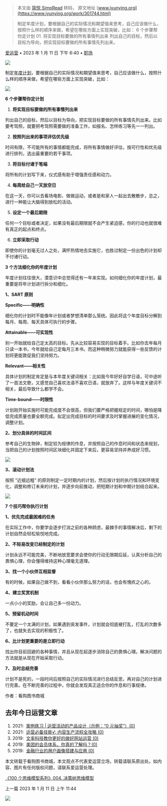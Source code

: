 > 本文由 [简悦 SimpRead](http://ksria.com/simpread/) 转码， 原文地址 [www.iyunying.org](https://www.iyunying.org/work/301744.html)

> 制定年度计划，要根据自己的实际情况和期望值来思考，自己应该做什么，按照什么样的顺序来做，希望在哪些方面上实现突破，比如： 6 个步骤帮你定计划 01. 将实现目标要做的所有事情列出来 列出自己的目标，然后以目标为导向，把实现目标要做的所有事情先列出来。

[爱运营](https://www.iyunying.org/geren/adminmaster) • 2023 年 1 月 11 日 下午 6:40 • [职场](https://www.iyunying.org/work)

[![](https://www.iyunying.org/wp-content/uploads/2022/10/800_60.png)](https://api.kuaidi100.com/home?utm_source=aiyuny)

制定[年度计划](https://www.iyunying.org/tags/%e5%b9%b4%e5%ba%a6%e8%ae%a1%e5%88%92 "年度计划")，要根据自己的实际情况和期望值来思考，自己应该做什么，按照什么样的顺序来做，希望在哪些方面上实现突破，比如：

[![](https://www.iyunying.org/wp-content/uploads/2023/01/yunying5-1673433622.jpeg)](https://www.iyunying.org/wp-content/uploads/2023/01/yunying5-1673433622.jpeg)

**6 个步骤帮你定计划**

01. **将实现目标要做的所有事情列出来**

列出自己的目标，然后以目标为导向，把实现目标要做的所有事情先列出来。比如要考驾照，就要把考驾照需要做的准备工作，如报名、怎样练习等先一一列出。

02. **按照列出来的事项评估优先级**

时间有限，不可能所有的事情都能完成，将所有事情做好评估，按可行性和优先级进行排列，选出最重要的若干事项。

03. **将目标付诸于笔端**

将所有的计划写下来，仪式感有助于增强责任感和动力。

04. **每周给自己一天放空日**

在这一天，你可以去看场电影、做做运动，或者是和家人一起出去散散步，总之，进行一种能让大脑得到放松的活动。

05. **设定一个最后期限**

任何一个目标或者决定，如果没有最后期限就不会产生紧迫感，你的行动也就很难有真正的起点和终点。

06. **立即采取行动**

即使你的计划毫无过人之处，满怀热情地去实施它，也胜过制定一份出色的计划却不付诸行动。

**3 个方法细化你的年度计划**

年度计划往往很大，潜意识中总觉得还有一年来实现。如何细化你的年度计划，最重要是将年计划进行拆分和细化。

**1、SART 原则**

**Specific——明确性**

细化你的计划时不能像年计划或者梦想清单那么笼统。因此将这个年度目标分解到每月、每周、每天具体可执行的步骤。

**Attainable——可实现性**

别一开始就给自己定太高的目标。先从比较容易实现的目标着手。比如你去年每月只读一本书，今年就给自己定每月三本书。而这种稍微努力就能获得一些反馈的计划将更能敦促我们坚持努力。

**Relevant——相关性**

具体计划的制定肯定是与本年度关键词相关：比如我今年好好自学日语，可中途听了一首法文歌，又感觉自己喜欢法语不喜欢日语，就放弃了。这样与年度关键词不相关，最后导致什么都学不会。

**Time-bound——时限性**

计划刚开始实施时可能完成度不会很高，但我们要严格把握规定的时间，哪怕是降低完成质量也要全额完成。拟定出完成目标的时间要求及时掌握进展的变化情况，调整计划。

**2、划分具体的时间区间**

参考自己的生物钟，制定较为规律的作息，并按照自己的作息时间和状态来规划，当把自己的计划按照时间区块细化并固定下来后，更容易坚持并养成好习惯。

[![](https://www.iyunying.org/wp-content/uploads/2023/01/yunying9-1673433622.jpeg)](https://www.iyunying.org/wp-content/uploads/2023/01/yunying9-1673433622.jpeg)

**3、滚动计划法**

按照 “近细远粗” 的原则制定一定时期内的计划，然后按计划的执行情况和环境变化，调整和修订未来的计划，并逐步向前推动，把短期计划和中期计划结合起来。

[![](https://www.iyunying.org/wp-content/uploads/2023/01/yunying9-1673433622-1.jpeg)](https://www.iyunying.org/wp-content/uploads/2023/01/yunying9-1673433622-1.jpeg)

**7 个技巧帮你执行计划**

**1、优先完成最困难的任务**

在实际工作中，你要学会逐步打消之前的各种顾虑，最棘手的事情解决后，剩下的计划自然会轻松愉悦地完成。

**2、不轻易改变已经制定的计划**

计划永远不可能完美，不断地放宽要求会使你的行动无限期后延，认真分析自己的畏惧心理，你会懂得维持这种心理毫无道理。

**3、找一个小伙伴互相监督**

有的时候，如果自己做不到，看看小伙伴那么努力的话，也会有愧疚之心的。

**4、建立奖赏机制**

一点小小的奖励，会让自己多一份动力。

**5、预留机动时间**

不要定一个太满的计划，如果遇到突发事件，计划就会彻底被打乱，打乱的次数多了，也就失去实现的积极性了。

**6、比计划更重要的是立即行动**

找出你目前回避的各种事情，并且从现在起逐步消除自己的畏惧心理。解决问题的方法就是从现在开始采取行动。

**7、及时总结完善**

计划不是死的，一段时间后按照自己的实际情况进行总结反思，再对自己的计划进行完善。在不断完善的过程中，你就会发现真正适合你的作息和行事规律。

作者：看购图书商城

去年今日运营文章
--------

1.  2021:  [案例练习 | 运营活动的产品设计（示例：“0 元抽奖”）(0)](https://www.iyunying.org/pm/237530.html "Permanent Link to 案例练习 | 运营活动的产品设计（示例：“0元抽奖”）")
2.  2021:  [运营必备技能√: 内容生产流程全攻略 (0)](https://www.iyunying.org/yxzs/neirong/237504.html "Permanent Link to 运营必备技能√:内容生产流程全攻略")
3.  2019:  [文率科技教你更好的做好网站运营 (0)](https://www.iyunying.org/yunying/157574.html "Permanent Link to 文率科技教你更好的做好网站运营")
4.  2019:  [美团的会员体系，你真的了解吗？(0)](https://www.iyunying.org/yunying/yhyy/157541.html "Permanent Link to 美团的会员体系，你真的了解吗？")
5.  2019:  [金融行业的用户画像搭建与应用 (0)](https://www.iyunying.org/yunying/yhyy/157508.html "Permanent Link to 金融行业的用户画像搭建与应用")

本文转载于看购图书商城，本文观点不代表爱运营立场，转载请联系原出处。如内容、图片有任何版权问题，请联系爱运营处理。

[《100 个思维模型系列》004. 决策树思维模型](https://www.iyunying.org/work/promote/301721.html "《100个思维模型系列》004.决策树思维模型")

上一篇 2023 年 1 月 11 日 上午 11:44

[![](https://www.iyunying.org/wp-content/uploads/2022/10/800_60.png)](https://api.kuaidi100.com/home?utm_source=aiyuny)